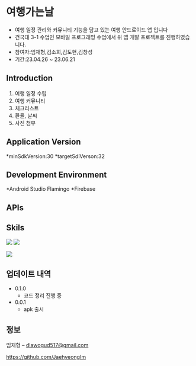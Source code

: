 # 여행가는날

<!-- [![NPM Version][npm-image]][npm-url]
[![Build Status][travis-image]][travis-url]
[![Downloads Stats][npm-downloads]][npm-url] 
-->

* 여행 일정 관리와 커뮤니티 기능을 담고 있는 여행 안드로이드 앱 입니다
* 건국대 3-1 수업인 모바일 프로그래밍 수업에서 위 앱 개발 프로젝트를 진행하였습니다.
* 참여자:임재형,김소희,김도현,김창성
* 기간:23.04.26 ~ 23.06.21
## Introduction
1. 여행 일정 수립 
2. 여행 커뮤니티
3. 체크리스트
4. 환율, 날씨
5. 사진 첨부

## Application Version
*minSdkVersion:30
*targetSdlVerson:32
## Development Environment
*Android Studio Flamingo
*Firebase
## APIs

## Skils
<p>
<img src= "https://img.shields.io/badge/kotlin-%237F52FF.svg?style=for-the-badge&logo=kotlin&logoColor=white"/>
<img src= "https://img.shields.io/badge/Firebase-039BE5?style=for-the-badge&logo=Firebase&logoColor=white"/>
</p>


![](../header.png)

## 업데이트 내역

* 0.1.0
    * 코드 정리 진행 중
* 0.0.1
    * apk 출시

## 정보

임재형 – dlawogud517@gmail.com

https://github.com/JaehyeongIm

<!-- Markdown link & img dfn's -->
[npm-image]: https://img.shields.io/npm/v/datadog-metrics.svg?style=flat-square
[npm-url]: https://npmjs.org/package/datadog-metrics
[npm-downloads]: https://img.shields.io/npm/dm/datadog-metrics.svg?style=flat-square
[travis-image]: https://img.shields.io/travis/dbader/node-datadog-metrics/master.svg?style=flat-square
[travis-url]: https://travis-ci.org/dbader/node-datadog-metrics
[wiki]: https://github.com/yourname/yourproject/wiki
